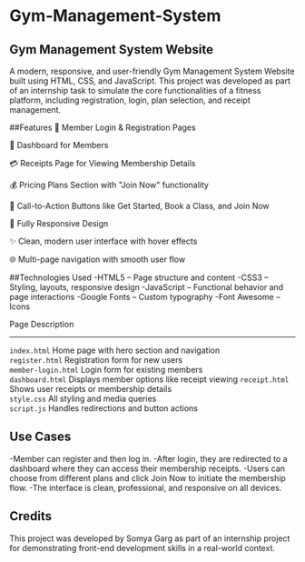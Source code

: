 # Gym-Management-System

## Gym Management System Website
A modern, responsive, and user-friendly Gym Management System Website built using HTML, CSS, and JavaScript. This project was developed as part of an internship task to simulate the core functionalities of a fitness platform, including registration, login, plan selection, and receipt management.

 ##Features
🔐 Member Login & Registration Pages

📄 Dashboard for Members

💳 Receipts Page for Viewing Membership Details

💰 Pricing Plans Section with "Join Now" functionality

🎯 Call-to-Action Buttons like Get Started, Book a Class, and Join Now

📱 Fully Responsive Design

✨ Clean, modern user interface with hover effects

🌐 Multi-page navigation with smooth user flow

##Technologies Used
-HTML5 – Page structure and content
-CSS3 – Styling, layouts, responsive design
-JavaScript – Functional behavior and page interactions
-Google Fonts – Custom typography
-Font Awesome – Icons 

 Page                   Description                                  
 -------------------- -------------------------------------------- 
 `index.html`          Home page with hero section and navigation   
 `register.html`       Registration form for new users              
 `member-login.html`   Login form for existing members              
 `dashboard.html`      Displays member options like receipt viewing 
 `receipt.html`        Shows user receipts or membership details    
 `style.css`           All styling and media queries                
 `script.js`           Handles redirections and button actions      


## Use Cases
-Member can register and then log in.
-After login, they are redirected to a dashboard where they can access their membership receipts.
-Users can choose from different plans and click Join Now to initiate the membership flow.
-The interface is clean, professional, and responsive on all devices.

## Credits
This project was developed by Somya Garg as part of an internship project for demonstrating front-end development skills in a real-world context.
